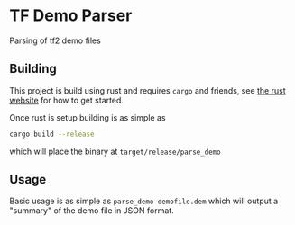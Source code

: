 # TF Demo Parser

Parsing of tf2 demo files

## Building

This project is build using rust and requires `cargo` and friends, see [the rust website](https://www.rust-lang.org/)
for how to get started.

Once rust is setup building is as simple as

```bash
cargo build --release
```

which will place the binary at `target/release/parse_demo`

## Usage

Basic usage is as simple as `parse_demo demofile.dem` which will output a "summary" of the demo file in JSON format.